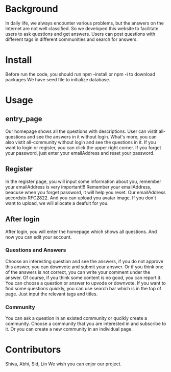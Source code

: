 # Background

In daily life, we always encounter various problems, but the answers on the Internet are not well classified. So we developed this website to facilitate users to ask questions and get answers. Users can post questions with different tags in different communities and search for answers.


# Install
Before run the code, you should run npm -install or npm -i to download packages
We have seed file to initialize database.

# Usage

## entry_page
Our homepage shows all the questions with descriptions. User can vistit all-questions and see the answers in it without login.
What's more, you can also vistit all-community without login and see the questions in it.
If you want to login or register, you can click the upper right corner.
If you forget your password, just enter your emailAddress and reset your password.

## Register
In the register page, you will input some information about you, remember your emailAddress is very important!!!
Remember your emailAddress, beacuse when you forget password, it will help you reset.
Our emailAddress accordsto RFC2822. And you can upload you avatar image. If you don't want to upload, we will allocate a deafult for you.

## After login
After login, you will enter the homepage which shows all questions. And now you can edit your account.

### Questions and Answers
Choose an interesting question and see the answers, if you do not approve this answer, you can downvote and submit your answer.
Or if you think one of the answers is not correct, you can write your comment under the answer.
Of course, if you think some content is no good, you can report it.
You can choose a question or answer to upvode or downvote.
If you want to find some questions quickly, you can use search bar which is in the top of page. 
Just input the relevant tags and titles.

### Community
You can ask a question in an existed community or qucikly create a community.
Choose a community that you are interested in and subscribe to it.
Or you can create a new community in an individual page.


# Contributors
Shiva, Abhi, Sid, Lin
We wish you can enjor our project.
